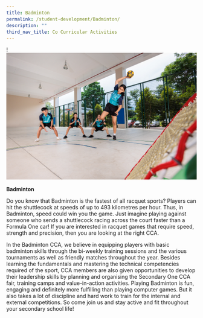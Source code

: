 ```yaml
---
title: Badminton
permalink: /student-development/Badminton/
description: ""
third_nav_title: Co Curricular Activities
---
```

!![](/images/student%20link.jpg)[](/images/bgsssports.jpg)

**Badminton**

Do you know that Badminton is the fastest of all racquet sports? Players can hit the shuttlecock at speeds of up to 493 kilometres per hour. Thus, in Badminton, speed could win you the game. Just imagine playing against someone who sends a shuttlecock racing across the court faster than a Formula One car! If you are interested in racquet games that require speed, strength and precision, then you are looking at the right CCA.

In the Badminton CCA, we believe in equipping players with basic badminton skills through the bi-weekly training sessions and the various tournaments as well as friendly matches throughout the year. Besides learning the fundamentals and mastering the technical competencies required of the sport, CCA members are also given opportunities to develop their leadership skills by planning and organising the Secondary One CCA fair, training camps and value-in-action activities. Playing Badminton is fun, engaging and definitely more fulfilling than playing computer games. But it also takes a lot of discipline and hard work to train for the internal and external competitions. So come join us and stay active and fit throughout your secondary school life!